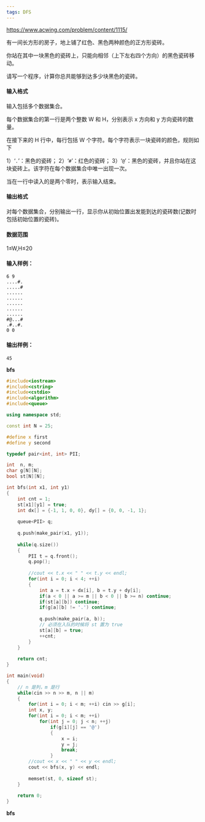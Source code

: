 ```yaml
---
tags: DFS
---
```






https://www.acwing.com/problem/content/1115/



有一间长方形的房子，地上铺了红色、黑色两种颜色的正方形瓷砖。

你站在其中一块黑色的瓷砖上，只能向相邻（上下左右四个方向）的黑色瓷砖移动。

请写一个程序，计算你总共能够到达多少块黑色的瓷砖。

#### 输入格式

输入包括多个数据集合。

每个数据集合的第一行是两个整数 W 和 H，分别表示 x 方向和 y 方向瓷砖的数量。

在接下来的 H 行中，每行包括 W 个字符。每个字符表示一块瓷砖的颜色，规则如下

1）‘`.`’：黑色的瓷砖；
2）‘`#`’：红色的瓷砖；
3）‘`@`’：黑色的瓷砖，并且你站在这块瓷砖上。该字符在每个数据集合中唯一出现一次。

当在一行中读入的是两个零时，表示输入结束。

#### 输出格式

对每个数据集合，分别输出一行，显示你从初始位置出发能到达的瓷砖数(记数时包括初始位置的瓷砖)。

#### 数据范围

1≤W,H≤20

#### 输入样例：

```
6 9 
....#. 
.....# 
...... 
...... 
...... 
...... 
...... 
#@...# 
.#..#. 
0 0
```

#### 输出样例：

```
45
```



**bfs**

```cpp
#include<iostream>
#include<cstring>
#include<cstdio>
#include<algorithm>
#include<queue>

using namespace std;

const int N = 25;

#define x first
#define y second

typedef pair<int, int> PII;

int  n, m;
char g[N][N];
bool st[N][N];

int bfs(int x1, int y1)
{
    int cnt = 1;
    st[x1][y1] = true;
    int dx[] = {-1, 1, 0, 0}, dy[] = {0, 0, -1, 1};
    
    queue<PII> q;
    
    q.push(make_pair(x1, y1));
    
    while(q.size())
    {
        PII t = q.front();
        q.pop();
        
        //cout << t.x << " " << t.y << endl;
        for(int i = 0; i < 4; ++i)
        {
            int a = t.x + dx[i], b = t.y + dy[i];
            if(a < 0 || a >= m || b < 0 || b >= n) continue;
            if(st[a][b]) continue;
            if(g[a][b] != '.') continue;
            
            q.push(make_pair(a, b));
            // 必须在入队的时候将 st 置为 true 
            st[a][b] = true;
            ++cnt;
        }
    }
    
    return cnt;
}

int main(void)
{
    // n 是列，m 是行
    while(cin >> n >> m, n || m)
    {
        for(int i = 0; i < m; ++i) cin >> g[i];
        int x, y;
        for(int i = 0; i < m; ++i)
            for(int j = 0; j < n; ++j)
                if(g[i][j] == '@')
                {
                    x = i;
                    y = j;
                    break;
                }
        //cout << x << " " << y << endl;
        cout << bfs(x, y) << endl;
        
        memset(st, 0, sizeof st);
    }
    
    return 0;
}
```



**bfs**

```cpp

```

